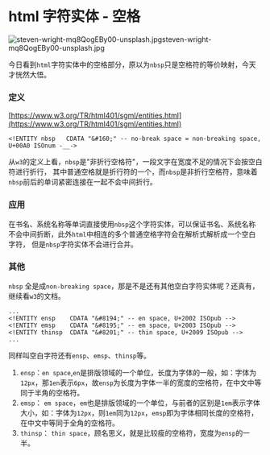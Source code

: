 # html 字符实体 - 空格

![steven-wright-mq8QogEBy00-unsplash.jpgsteven-wright-mq8QogEBy00-unsplash.jpg](https://fudongdong-statics.oss-cn-beijing.aliyuncs.com/images/20220522/3e47dfea08b7490c868ae5624735ee49.jpg?x-oss-process=image/resize,w_800/quality,q_80)

今日看到`html`字符实体中的空格部分，原以为`nbsp`只是空格符的等价映射，今天才恍然大悟。

### 定义

[https://www.w3.org/TR/html401/sgml/entities.html](https://www.w3.org/TR/html401/sgml/entities.html)

```text
<!ENTITY nbsp   CDATA "&#160;" -- no-break space = non-breaking space, U+00A0 ISOnum -__->
```

从`w3`的定义上看，`nbsp`是"非折行空格符"，一段文字在宽度不足的情况下会按空白符进行折行，
其中普通空格就是折行符的一个，而`nbsp`是非折行空格符，意味着`nbsp`前后的单词紧密连接在一起不会中间折行。

### 应用

在书名、系统名称等单词直接使用`nbsp`这个字符实体，可以保证书名、系统名称不会中间折断，此外`html`中相连的多个普通空格字符会在解析式解析成一个空白字符，
但是`nbsp`字符实体不会进行合并。

### 其他

`nbsp` 全是成`non-breaking space`，那是不是还有其他空白字符实体呢？还真有，继续看`w3`的文档。

```text
...
<!ENTITY ensp    CDATA "&#8194;" -- en space, U+2002 ISOpub -->
<!ENTITY emsp    CDATA "&#8195;" -- em space, U+2003 ISOpub -->
<!ENTITY thinsp  CDATA "&#8201;" -- thin space, U+2009 ISOpub -->
...
```

同样叫空白字符还有`ensp`、`emsp`、`thinsp`等。

1. `ensp`：`en space`,`en`是排版领域的一个单位，长度为字体的一般，如：字体为`12px`，那`1en`表示`6px`，故`ensp`为长度为字体一半的宽度的空格符，在中文中等同于半角的空格符。
2. `emsp`： `em space`，`em`也是排版领域的一个单位，与前者的区别是`1em`表示字体大小，如：字体为`12px`，则`1em`同为`12px`，`emsp`即为字体相同长度的空格符，在中文中等同于全角的空格符。
3. `thinsp`： `thin space`，顾名思义，就是比较瘦的空格符，宽度为`ensp`的一半。

